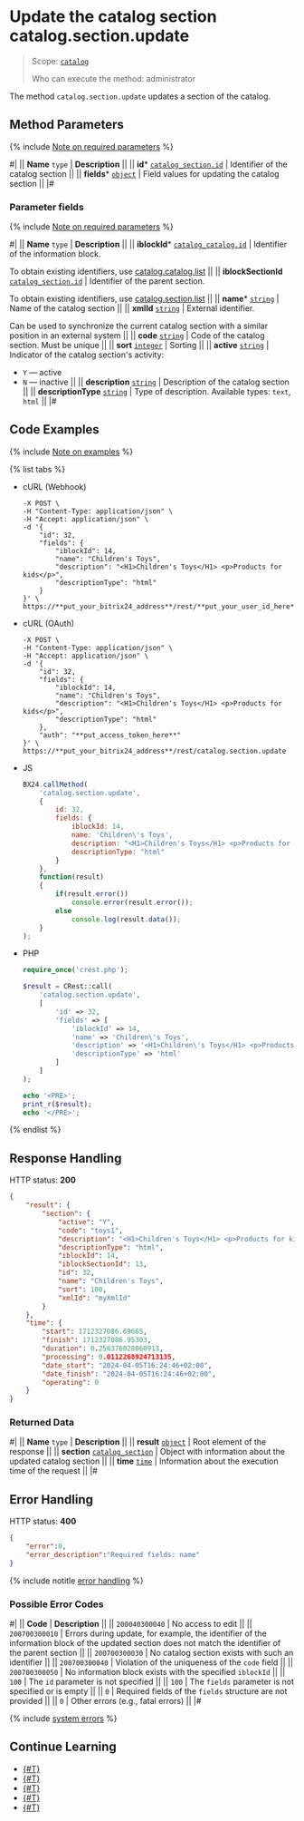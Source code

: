 # Update the catalog section catalog.section.update

> Scope: [`catalog`](../../scopes/permissions.md)
>
> Who can execute the method: administrator

The method `catalog.section.update` updates a section of the catalog.

## Method Parameters

{% include [Note on required parameters](../../../_includes/required.md) %}

#|
|| **Name**
`type` | **Description** ||
|| **id***
[`catalog_section.id`](../data-types.md#catalog_section) | Identifier of the catalog section ||
|| **fields***
[`object`](../../data-types.md) | Field values for updating the catalog section ||
|#

### Parameter fields

{% include [Note on required parameters](../../../_includes/required.md) %}

#|
|| **Name**
`type` | **Description** ||
|| **iblockId***
[`catalog_catalog.id`](../data-types.md#catalog_catalog) | Identifier of the information block.

To obtain existing identifiers, use [catalog.catalog.list](../catalog/catalog-catalog-list.md) ||
|| **iblockSectionId**
[`catalog_section.id`](../data-types.md#catalog_section) | Identifier of the parent section.

To obtain existing identifiers, use [catalog.section.list](./catalog-section-list.md) 
||
|| **name***
[`string`](../data-types.md) | Name of the catalog section ||
|| **xmlId**
[`string`](../data-types.md) | External identifier.

Can be used to synchronize the current catalog section with a similar position in an external system ||
|| **code**
[`string`](../data-types.md) | Code of the catalog section. Must be unique ||
|| **sort**
[`integer`](../data-types.md) | Sorting ||
|| **active**
[`string`](../data-types.md) | Indicator of the catalog section's activity:
- `Y` — active
- `N` — inactive ||
|| **description**
[`string`](../data-types.md) | Description of the catalog section ||
|| **descriptionType**
[`string`](../data-types.md) | Type of description. Available types: `text`, `html` ||
|#

## Code Examples

{% include [Note on examples](../../../_includes/examples.md) %}

{% list tabs %}

- cURL (Webhook)

    ```curl
    -X POST \
    -H "Content-Type: application/json" \
    -H "Accept: application/json" \
    -d '{
        "id": 32,
        "fields": {
            "iblockId": 14,
            "name": "Children's Toys",
            "description": "<H1>Children's Toys</H1> <p>Products for kids</p>",
            "descriptionType": "html"
        }
    }' \
    https://**put_your_bitrix24_address**/rest/**put_your_user_id_here**/**put_your_webhook_here**/catalog.section.update
    ```

- cURL (OAuth)

    ```curl
    -X POST \
    -H "Content-Type: application/json" \
    -H "Accept: application/json" \
    -d '{
        "id": 32,
        "fields": {
            "iblockId": 14,
            "name": "Children's Toys",
            "description": "<H1>Children's Toys</H1> <p>Products for kids</p>",
            "descriptionType": "html"
        },
        "auth": "**put_access_token_here**"
    }' \
    https://**put_your_bitrix24_address**/rest/catalog.section.update
    ```

- JS

    ```js
    BX24.callMethod(
        'catalog.section.update', 
        {
            id: 32,
            fields: {
                iblockId: 14,
                name: 'Children\'s Toys',
                description: "<H1>Children's Toys</H1> <p>Products for kids</p>",
                descriptionType: "html"
            }
        },
        function(result)
        {
            if(result.error())
                console.error(result.error());
            else
                console.log(result.data());
        }
    );
    ```

- PHP

    ```php
    require_once('crest.php');

    $result = CRest::call(
        'catalog.section.update',
        [
            'id' => 32,
            'fields' => [
                'iblockId' => 14,
                'name' => 'Children\'s Toys',
                'description' => '<H1>Children\'s Toys</H1> <p>Products for kids</p>',
                'descriptionType' => 'html'
            ]
        ]
    );

    echo '<PRE>';
    print_r($result);
    echo '</PRE>';
    ```

{% endlist %}

## Response Handling

HTTP status: **200**

```json
{
    "result": {
        "section": {
            "active": "Y",
            "code": "toys1",
            "description": "<H1>Children's Toys</H1> <p>Products for kids</p>",
            "descriptionType": "html",
            "iblockId": 14,
            "iblockSectionId": 13,
            "id": 32,
            "name": "Children's Toys",
            "sort": 100,
            "xmlId": "myXmlId"
        }
    },
    "time": {
        "start": 1712327086.69665,
        "finish": 1712327086.95303,
        "duration": 0.256376028060913,
        "processing": 0.0112268924713135,
        "date_start": "2024-04-05T16:24:46+02:00",
        "date_finish": "2024-04-05T16:24:46+02:00",
        "operating": 0
    }
}
```

### Returned Data

#|
|| **Name**
`type` | **Description** ||
|| **result**
[`object`](../../data-types.md) | Root element of the response ||
|| **section**
[`catalog_section`](../data-types.md#catalog_section) | Object with information about the updated catalog section ||
|| **time**
[`time`](../../data-types.md) | Information about the execution time of the request ||
|#

## Error Handling

HTTP status: **400**

```json
{
    "error":0,
    "error_description":"Required fields: name"
}
```

{% include notitle [error handling](../../../_includes/error-info.md) %}

### Possible Error Codes

#|
|| **Code** | **Description** ||
|| `200040300040` | No access to edit ||
|| `200700300010` | Errors during update, for example, the identifier of the information block of the updated section does not match the identifier of the parent section ||
|| `200700300030` | No catalog section exists with such an identifier ||
|| `200700300040` | Violation of the uniqueness of the `code` field ||
|| `200700300050` | No information block exists with the specified `iblockId` ||
|| `100` | The `id` parameter is not specified ||
|| `100` | The `fields` parameter is not specified or is empty ||
|| `0` | Required fields of the `fields` structure are not provided ||
|| `0` | Other errors (e.g., fatal errors) ||
|#

{% include [system errors](../../../_includes/system-errors.md) %}

## Continue Learning 

- [{#T}](./catalog-section-add.md)
- [{#T}](./catalog-section-get.md)
- [{#T}](./catalog-section-list.md)
- [{#T}](./catalog-section-delete.md)
- [{#T}](./catalog-section-get-fields.md)
